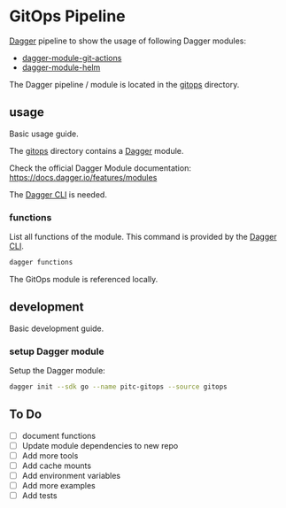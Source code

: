 # GitOps Pipeline

[Dagger](https://dagger.io/) pipeline to show the usage of following Dagger modules:

* [dagger-module-git-actions](https://github.com/puzzle/dagger-module-git-actions)
* [dagger-module-helm](https://github.com/puzzle/dagger-module-helm)

The Dagger pipeline / module is located in the [gitops](./gitops/) directory.

## usage

Basic usage guide.

The [gitops](./gitops/) directory contains a [Dagger](https://dagger.io/) module.

Check the official Dagger Module documentation: https://docs.dagger.io/features/modules

The [Dagger CLI](https://docs.dagger.io/cli) is needed.

### functions

List all functions of the module. This command is provided by the [Dagger CLI](https://docs.dagger.io/cli). 

```bash
dagger functions
```

The GitOps module is referenced locally.

## development

Basic development guide.

### setup Dagger module

Setup the Dagger module:

```bash
dagger init --sdk go --name pitc-gitops --source gitops
```

## To Do

- [ ] document functions
- [ ] Update module dependencies to new repo
- [ ] Add more tools
- [ ] Add cache mounts
- [ ] Add environment variables
- [ ] Add more examples
- [ ] Add tests
